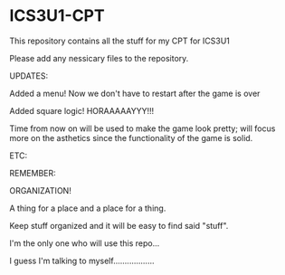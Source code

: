 # ICS3U1-CPT
This repository contains all the stuff for my CPT for ICS3U1

Please add any nessicary files to the repository.

UPDATES:

Added a menu! Now we don't have to restart after the game is over

Added square logic! HORAAAAAYYY!!!

Time from now on will be used to make the game look pretty;
will focus more on the asthetics since the functionality of the game is solid.







ETC:

REMEMBER:

ORGANIZATION! 

A thing for a place and a place for a thing.

Keep stuff organized and it will be easy to find said "stuff".

I'm the only one who will use this repo...

I guess I'm talking to myself..................
